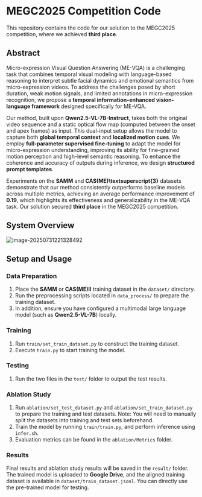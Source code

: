 # MEGC2025 Competition Code

This repository contains the code for our solution to the MEGC2025 competition, where we achieved **third place**.

## Abstract

Micro-expression Visual Question Answering (ME-VQA) is a challenging task that combines temporal visual modeling with language-based reasoning to interpret subtle facial dynamics and emotional semantics from micro-expression videos. To address the challenges posed by short duration, weak motion signals, and limited annotations in micro-expression recognition, we propose a **temporal information-enhanced vision-language framework** designed specifically for ME-VQA.

Our method, built upon **Qwen2.5-VL-7B-Instruct**, takes both the original video sequence and a static optical flow map (computed between the onset and apex frames) as input. This dual-input setup allows the model to capture both **global temporal context** and **localized motion cues**. We employ **full-parameter supervised fine-tuning** to adapt the model for micro-expression understanding, improving its ability for fine-grained motion perception and high-level semantic reasoning. To enhance the coherence and accuracy of outputs during inference, we design **structured prompt templates**.

Experiments on the **SAMM** and **CAS(ME)\textsuperscript{3}** datasets demonstrate that our method consistently outperforms baseline models across multiple metrics, achieving an average performance improvement of **0.19**, which highlights its effectiveness and generalizability in the ME-VQA task. Our solution secured **third place** in the MEGC2025 competition. 

## System Overview

![image-20250731221328492](./assets/image-20250731221328492.png)

## Setup and Usage

### Data Preparation

1. Place the **SAMM** or **CAS(ME)II** training dataset in the `dataset/` directory.
2. Run the preprocessing scripts located in `data_process/` to prepare the training dataset.
3. In addition, ensure you have configured a multimodal large language model (such as **Qwen2.5-VL-7B**) locally.

### Training

1. Run `train/set_train_dataset.py` to construct the training dataset.
2. Execute `train.py` to start training the model.

### Testing

1. Run the two files in the `test/` folder to output the test results.

### Ablation Study

1. Run `ablation/set_test_dataset.py` and `ablation/set_train_dataset.py` to prepare the training and test datasets. Note: You will need to manually split the datasets into training and test sets beforehand.
2. Train the model by running `train/train.py`, and perform inference using `infer.sh`.
3. Evaluation metrics can be found in the `ablation/Metrics` folder.

### Results

Final results and ablation study results will be saved in the `result/` folder. The trained model is uploaded to **Google Drive**, and the aligned training dataset is available in `dataset/train_dataset.jsonl`. You can directly use the pre-trained model for testing.